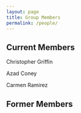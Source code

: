 ```yaml
---
layout: page
title: Group Members
permalink: /people/
---
```


## Current Members

Christopher Griffin

Azad Coney

Carmen Ramirez


## Former Members
